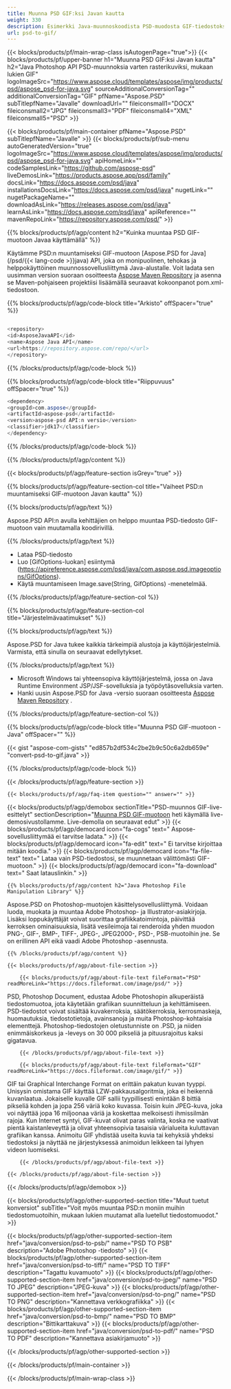```yaml
---
title: Muunna PSD GIF:ksi Javan kautta
weight: 330
description: Esimerkki Java-muunnoskoodista PSD-muodosta GIF-tiedostoksi. Käytä tätä esimerkkikoodia PSD:n muuntamiseen GIF-muotoon missä tahansa Web- tai Desktop Java -pohjaisessa sovelluksessa.
url: psd-to-gif/
---
```


{{< blocks/products/pf/main-wrap-class isAutogenPage="true">}}
{{< blocks/products/pf/upper-banner h1="Muunna PSD GIF:ksi Javan kautta" h2="Java Photoshop API PSD-muunnoksia varten rasterikuviksi, mukaan lukien GIF" logoImageSrc="https://www.aspose.cloud/templates/aspose/img/products/psd/aspose_psd-for-java.svg" sourceAdditionalConversionTag="" additionalConversionTag="GIF" pfName="Aspose.PSD" subTitlepfName="Javalle" downloadUrl="" fileiconsmall1="DOCX" fileiconsmall2="JPG" fileiconsmall3="PDF" fileiconsmall4="XML" fileiconsmall5="PSD" >}}

{{< blocks/products/pf/main-container pfName="Aspose.PSD" subTitlepfName="Javalle" >}}
{{< blocks/products/pf/sub-menu autoGeneratedVersion="true" logoImageSrc="https://www.aspose.cloud/templates/aspose/img/products/psd/aspose_psd-for-java.svg" apiHomeLink="" codeSamplesLink="https://github.com/aspose-psd" liveDemosLink="https://products.aspose.app/psd/family" docsLink="https://docs.aspose.com/psd/java" installationsDocsLink="https://docs.aspose.com/psd/java" nugetLink="" nugetPackageName="" downloadAsLink="https://releases.aspose.com/psd/java" learnAsLink="https://docs.aspose.com/psd/java" apiReference="" mavenRepoLink="https://repository.aspose.com/psd/" >}}

{{% blocks/products/pf/agp/content h2="Kuinka muuntaa PSD GIF-muotoon Javaa käyttämällä" %}}

 Käytämme PSD:n muuntamiseksi GIF-muotoon
 [Aspose.PSD for Java](/psd/{{< lang-code >}}java)
 API, joka on monipuolinen, tehokas ja helppokäyttöinen muunnossovellusliittymä Java-alustalle. Voit ladata sen uusimman version suoraan osoitteesta
 [Aspose Maven Repository](https://repository.aspose.com/psd/)
 ja asenna se Maven-pohjaiseen projektiisi lisäämällä seuraavat kokoonpanot pom.xml-tiedostoon.

{{% blocks/products/pf/agp/code-block title="Arkisto" offSpacer="true" %}}

``` cs

<repository>
<id>AsposeJavaAPI</id>
<name>Aspose Java API</name>
<url>https://repository.aspose.com/repo/</url>
</repository>

```

{{% /blocks/products/pf/agp/code-block %}}

{{% blocks/products/pf/agp/code-block title="Riippuvuus" offSpacer="true" %}}

``` cs
<dependency>
<groupId>com.aspose</groupId>
<artifactId>aspose-psd</artifactId>
<version>aspose-psd API:n versio</version>
<classifier>jdk17</classifier>
</dependency>

```

{{% /blocks/products/pf/agp/code-block %}}

{{% /blocks/products/pf/agp/content %}}

{{< blocks/products/pf/agp/feature-section isGrey="true" >}}

{{% blocks/products/pf/agp/feature-section-col title="Vaiheet PSD:n muuntamiseksi GIF-muotoon Javan kautta" %}}

{{% blocks/products/pf/agp/text %}}

 Aspose.PSD API:n avulla kehittäjien on helppo muuntaa PSD-tiedosto GIF-muotoon vain muutamalla koodirivillä.

{{% /blocks/products/pf/agp/text %}}

- Lataa PSD-tiedosto
- Luo [GifOptions-luokan] esiintymä (https://apireference.aspose.com/psd/java/com.aspose.psd.imageoptions/GifOptions).
- Käytä muuntamiseen Image.save(String, GifOptions) -menetelmää.

{{% /blocks/products/pf/agp/feature-section-col %}}

{{% blocks/products/pf/agp/feature-section-col title="Järjestelmävaatimukset" %}}

{{% blocks/products/pf/agp/text %}}

 Aspose.PSD for Java tukee kaikkia tärkeimpiä alustoja ja käyttöjärjestelmiä. Varmista, että sinulla on seuraavat edellytykset.

{{% /blocks/products/pf/agp/text %}}

- Microsoft Windows tai yhteensopiva käyttöjärjestelmä, jossa on Java Runtime Environment JSP/JSF-sovelluksia ja työpöytäsovelluksia varten.
- Hanki uusin Aspose.PSD for Java -versio suoraan osoitteesta
 [Aspose Maven Repository](https://repository.aspose.com/psd/) .

{{% /blocks/products/pf/agp/feature-section-col %}}

{{% blocks/products/pf/agp/code-block title="Muunna PSD GIF-muotoon - Java" offSpacer="" %}}

{{< gist "aspose-com-gists" "ed857b2df534c2be2b9c50c6a2db659e" "convert-psd-to-gif.java" >}}

{{% /blocks/products/pf/agp/code-block %}}

{{< /blocks/products/pf/agp/feature-section >}}

    {{< blocks/products/pf/agp/faq-item question="" answer="" >}}
 

<!-- aboutfile Starts -->

{{< blocks/products/pf/agp/demobox sectionTitle="PSD-muunnos GIF-live-esittelyt" sectionDescription="[Muunna PSD GIF-muotoon](https://products.aspose.app/psd/conversion/psd-to-gif) heti käymällä live-demosivustollamme. Live-demolla on seuraavat edut" >}}
        {{< blocks/products/pf/agp/democard icon="fa-cogs" text=" Aspose-sovellusliittymää ei tarvitse ladata." >}}
        {{< blocks/products/pf/agp/democard icon="fa-edit" text=" Ei tarvitse kirjoittaa mitään koodia." >}}
        {{< blocks/products/pf/agp/democard icon="fa-file-text" text=" Lataa vain PSD-tiedostosi, se muunnetaan välittömästi GIF-muotoon." >}}
        {{< blocks/products/pf/agp/democard icon="fa-download" text=" Saat latauslinkin." >}}

    {{% blocks/products/pf/agp/content h2="Java Photoshop File Manipulation Library" %}}

 Aspose.PSD on Photoshop-muotojen käsittelysovellusliittymä. Voidaan luoda, muokata ja muuntaa Adobe Photoshop- ja Illustrator-asiakirjoja. Lisäksi loppukäyttäjät voivat suorittaa grafiikkatoimintoja, päivittää kerroksen ominaisuuksia, lisätä vesileimoja tai renderoida yhden muodon PNG-, GIF-, BMP-, TIFF-, JPEG-, JPEG2000-, PSD-, PSB-muotoihin jne. Se on erillinen API eikä vaadi Adobe Photoshop -asennusta.



    {{% /blocks/products/pf/agp/content %}}

    {{< blocks/products/pf/agp/about-file-section >}}

        {{< blocks/products/pf/agp/about-file-text fileFormat="PSD" readMoreLink="https://docs.fileformat.com/image/psd/" >}}

PSD, Photoshop Document, edustaa Adobe Photoshopin alkuperäistä tiedostomuotoa, jota käytetään grafiikan suunnitteluun ja kehittämiseen. PSD-tiedostot voivat sisältää kuvakerroksia, säätökerroksia, kerrosmaskeja, huomautuksia, tiedostotietoja, avainsanoja ja muita Photoshop-kohtaisia ​​elementtejä. Photoshop-tiedostojen oletustunniste on .PSD, ja niiden enimmäiskorkeus ja -leveys on 30 000 pikseliä ja pituusrajoitus kaksi gigatavua.


        {{< /blocks/products/pf/agp/about-file-text >}}

        {{< blocks/products/pf/agp/about-file-text fileFormat="GIF" readMoreLink="https://docs.fileformat.com/image/gif/" >}}

GIF tai Graphical Interchange Format on erittäin pakatun kuvan tyyppi. Unisysin omistama GIF käyttää LZW-pakkausalgoritmia, joka ei heikennä kuvanlaatua. Jokaiselle kuvalle GIF sallii tyypillisesti enintään 8 bittiä pikseliä kohden ja jopa 256 väriä koko kuvassa. Toisin kuin JPEG-kuva, joka voi näyttää jopa 16 miljoonaa väriä ja koskettaa melkoisesti ihmissilmän rajoja. Kun Internet syntyi, GIF-kuvat olivat paras valinta, koska ne vaativat pientä kaistanleveyttä ja olivat yhteensopivia tasaisia ​​värialueita kuluttavan grafiikan kanssa. Animoitu GIF yhdistää useita kuvia tai kehyksiä yhdeksi tiedostoksi ja näyttää ne järjestyksessä animoidun leikkeen tai lyhyen videon luomiseksi.


        {{< /blocks/products/pf/agp/about-file-text >}}

    {{< /blocks/products/pf/agp/about-file-section >}}

{{< /blocks/products/pf/agp/demobox >}}

<!-- aboutfile Ends -->

{{< blocks/products/pf/agp/other-supported-section title="Muut tuetut konversiot" subTitle="Voit myös muuntaa PSD:n moniin muihin tiedostomuotoihin, mukaan lukien muutamat alla luetellut tiedostomuodot." >}}

{{< blocks/products/pf/agp/other-supported-section-item href="java/conversion/psd-to-psb/" name="PSD TO PSB" description="Adobe Photoshop -tiedosto" >}}
{{< blocks/products/pf/agp/other-supported-section-item href="java/conversion/psd-to-tiff/" name="PSD TO TIFF" description="Tagattu kuvamuoto" >}}
{{< blocks/products/pf/agp/other-supported-section-item href="java/conversion/psd-to-jpeg/" name="PSD TO JPEG" description="JPEG-kuva" >}}
{{< blocks/products/pf/agp/other-supported-section-item href="java/conversion/psd-to-png/" name="PSD TO PNG" description="Kannettava verkkografiikka" >}}
{{< blocks/products/pf/agp/other-supported-section-item href="java/conversion/psd-to-bmp/" name="PSD TO BMP" description="Bittikarttakuva" >}}
{{< blocks/products/pf/agp/other-supported-section-item href="java/conversion/psd-to-pdf/" name="PSD TO PDF" description="Kannettava asiakirjamuoto" >}}

{{< /blocks/products/pf/agp/other-supported-section >}}

{{< /blocks/products/pf/main-container >}}
    
{{< /blocks/products/pf/main-wrap-class >}}

